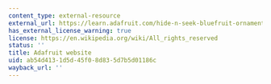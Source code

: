 ```yaml
---
content_type: external-resource
external_url: https://learn.adafruit.com/hide-n-seek-bluefruit-ornament?view=all
has_external_license_warning: true
license: https://en.wikipedia.org/wiki/All_rights_reserved
status: ''
title: Adafruit website
uid: ab54d413-1d5d-45f0-8d83-5d7b5d01186c
wayback_url: ''
---
```

